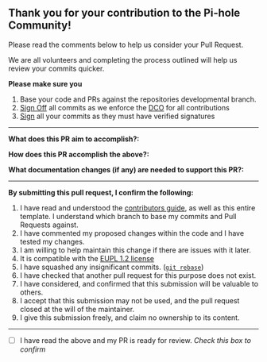 ## Thank you for your contribution to the Pi-hole Community!

Please read the comments below to help us consider your Pull Request.

We are all volunteers and completing the process outlined will help us review your commits quicker.

**Please make sure you**

 1. Base your code and PRs against the repositories developmental branch.
 2. [Sign Off](https://docs.pi-hole.net/guides/github/how-to-signoff/) all commits as we enforce the [DCO](https://docs.pi-hole.net/guides/github/dco/) for all contributions
 3. [Sign](https://docs.github.com/en/authentication/managing-commit-signature-verification/signing-commits) all your commits as they must have verified signatures

---

**What does this PR aim to accomplish?:**

<!--- Replace this with detailed description, screenshots (if necessary), as well as links to any relevant GitHub issues -->

**How does this PR accomplish the above?:**

<!--- Replace this with a detailed description (such as a changelog) and screenshots (if necessary) of the implemented fix -->

**What documentation changes (if any) are needed to support this PR?:**

<!--- Replace this with a detailed list of any necessary changes  -->

---
**By submitting this pull request, I confirm the following:**

1. I have read and understood the [contributors guide](https://docs.pi-hole.net/guides/github/contributing/), as well as this entire template. I understand which branch to base my commits and Pull Requests against.
2. I have commented my proposed changes within the code and I have tested my changes.
3. I am willing to help maintain this change if there are issues with it later.
4. It is compatible with the [EUPL 1.2 license](https://opensource.org/licenses/EUPL-1.1)
5. I have squashed any insignificant commits. ([`git rebase`](http://gitready.com/advanced/2009/02/10/squashing-commits-with-rebase.html))
6. I have checked that another pull request for this purpose does not exist.
7. I have considered, and confirmed that this submission will be valuable to others.
8. I accept that this submission may not be used, and the pull request closed at the will of the maintainer.
9. I give this submission freely, and claim no ownership to its content.

---
- [ ] I have read the above and my PR is ready for review. *Check this box to confirm*
